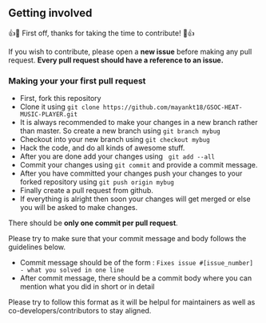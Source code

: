 ## Getting involved

:+1::tada: First off, thanks for taking the time to contribute! :tada::+1:

If you wish to contribute, please open a **new issue** before making any pull request. **Every pull request should
have a reference to an issue.**


### Making your your first pull request

- First, fork this repository
- Clone it using ``` git clone https://github.com/mayankt18/GSOC-HEAT-MUSIC-PLAYER.git ```
- It is always recommended to make your changes in a new branch rather than master.
  So create a new branch using ``` git branch mybug ```
- Checkout into your new branch using ``` git checkout mybug ```
- Hack the code, and do all kinds of awesome stuff.
- After you are done add your changes using ``` git add --all```
- Commit your changes using ``` git commit ``` and provide a commit message.
- After you have committed your changes push your changes to your forked repository
  using ``` git push origin mybug ```
- Finally create a pull request from github.
- If everything is alright then soon your changes will get merged or else you will
  be asked to make changes.

There should be **only one commit per pull request**.

Please try to make sure that your commit message and body follows the
guidelines below.

- Commit message should be of the form : ``` Fixes issue #[issue_number] - what you solved in one line ```
- After commit message, there should be a commit body where you can mention what you did in short or in detail

Please try to follow this format as it will be helpul for maintainers as well as co-developers/contributors
to stay aligned.
